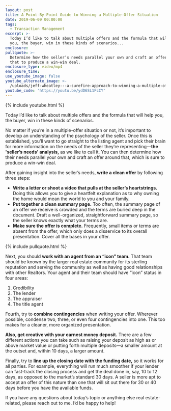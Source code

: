 ```yaml
---
layout: post
title: A Point-By-Point Guide to Winning a Multiple-Offer Situation
date: 2019-06-09 00:00:00
tags:
  - Transaction Management
excerpt: >-
  Today I’d like to talk about multiple offers and the formula that will help
  you, the buyer, win in these kinds of scenarios...
enclosure:
pullquote: >-
  Determine how the seller’s needs parallel your own and craft an offer around
  that to produce a win-win deal.
enclosure_type: video/mp4
enclosure_time:
use_youtube_image: false
youtube_alternate_image: >-
  /uploads/jeff-wheatley---a-surefire-approach-to-winning-a-multiple-offer-situation-youtube.jpg
youtube_code: 'https://youtu.be/ydD6SL1FcCY'
---
```


{% include youtube.html %}

Today I’d like to talk about multiple offers and the formula that will help you, the buyer, win in these kinds of scenarios.&nbsp;

No matter if you’re in a multiple-offer situation or not, it’s important to develop an understanding of the psychology of the seller. Once this is established, you’ll want to go straight to the listing agent and pick their brain for more information on the needs of the seller they’re representing—**the 'seller’s needs' analysis,** as we like to call it. You can then determine how their needs parallel your own and craft an offer around that, which is sure to produce a win-win deal. &nbsp;&nbsp;

After gaining insight into the seller’s needs, **write a clean offer** by following three steps:&nbsp;

* **Write a letter or shoot a video that pulls at the seller’s heartstrings.** Doing this allows you to give a heartfelt explanation as to why owning the home would mean the world to you and your family.&nbsp;
* **Put together a clean summary page.** Too often, the summary page of an offer we receive is crowded and the terms are buried deep in the document. Draft a well-organized, straightforward summary page, so the seller knows exactly what your terms are.
* **Make sure the offer is complete.** Frequently, small items or terms are absent from the offer, which only does a disservice to its overall presentation. Cover all the bases in your offer.

{% include pullquote.html %}

Next, you should **work with an agent from an “icon” team.** That team should be known by the larger real estate community for its sterling reputation and serving the community as well as having good relationships with other Realtors. Your agent and their team should have “icon” status in four areas:&nbsp;

1. Credibility&nbsp;
2. The lender&nbsp;
3. The appraiser&nbsp;
4. The title agent

Fourth, try to **combine contingencies** when writing your offer. Wherever possible, condense two, three, or even four contingencies into one. This too makes for a cleaner, more organized presentation.&nbsp;

**Also, get creative with your earnest money deposit.** There are a few different actions you can take such as raising your deposit as high as or above market value or putting forth multiple deposits—a smaller amount at the outset and, within 10 days, a larger amount. &nbsp; &nbsp;

Finally, try to **line up the closing date with the funding date,** so it works for all parties. For example, everything will run much smoother if your lender can fast-track the closing process and get the deal done in, say, 10 to 12 days, as opposed to the market’s standard 30 days. A seller is more apt to accept an offer of this nature than one that will sit out there for 30 or 40 days before you have the available funds. &nbsp; &nbsp; &nbsp; &nbsp; &nbsp; &nbsp; &nbsp;

If you have any questions about today’s topic or anything else real estate-related, please reach out to me. I’d be happy to help\!<br>&nbsp;